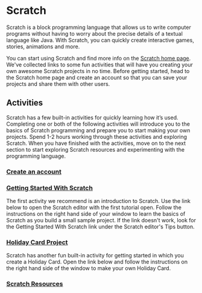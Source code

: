 Scratch
=======
Scratch is a block programming language that allows us to write computer programs without having to worry about the precise details of a textual language like Java. With Scratch, you can quickly create interactive games, stories, animations and more.

You can start using Scratch and find more info on the [Scratch home page](http://http://scratch.mit.edu/). We've collected links to some fun activities that will have you creating your own awesome Scratch projects in no time. Before getting started, head to the Scratch home page and create an account so that you can save your projects and share them with other users.

  

## Activities
Scratch has a few built-in activities for quickly learning how it’s used. Completing one or both of the following activities will introduce you to the basics of Scratch programming and prepare you to start making your own projects. Spend 1-2 hours working through these activities and exploring Scratch. When you have finished with the activities, move on to the next section to start exploring Scratch resources and experimenting with the programming language.

### [Create an account](CreateAnAccount.md)


### [Getting Started With Scratch](GettingStartedWithScratch.md)
The first activity we recommend is an introduction to Scratch. Use the link below to open the Scratch editor with the first tutorial open. Follow the instructions on the right hand side of your window to learn the basics of Scratch as you build a small sample project. If the link doesn't work, look for the Getting Started With Scratch link under the Scratch editor's Tips button.
   

### [Holiday Card Project](HolidayCard.md) 
Scratch has another fun built-in activity for getting started in which you create a Holiday Card. Open the link below and follow the instructions on the right hand side of the window to make your own Holiday Card.
  

### [Scratch Resources](ScratchResources.md)   
